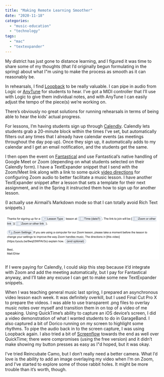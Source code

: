 ```yaml
---
title: "Making Remote Learning Smoother"
date: "2020-11-18"
categories: 
  - "music-education"
  - "technology"
tags: 
  - "mac"
  - "textexpander"
---
```


My district has just gone to distance learning, and I figured it was time to share some of my thoughts (that I’d originally begun formulating in the spring) about what I"m using to make the process as smooth as it can reasonably be.

In rehearsals, I find [Loopback](https://rogueamoeba.com/loopback/) to be really valuable. I can pipe in audio from Logic or [AnyTune](https://anytune.us) for students to hear. I’ve got a MIDI controller that I’ll use with Logic to give them individual notes, and with AnyTune I can easily adjust the tempo of the piece(s) we’re working on.

There’s obviously no great solutions for running rehearsals in terms of being able to hear the kids’ actual progress.

For lessons, I’m having students sign up through [Calendly](https://calendly.com). Calendly lets students grab a 20-minute block within the times I’ve set, but automatically filters out any times that I already have calendar events (as meetings throughout the day pop up). Once they sign up, it automatically adds to my calendar and I get an email notification, and the students get the same.

I then open the event on [Fantastical](https://flexibits.com/fantastical) and use Fantastical’s native handling of Google Meet or Zoom (depending on what students selected on their Calendly form). I have a TextExpander snippet that I send with the Zoom/Meet link along with a link to some quick [video directions](https://youtu.be/9wq03WFAV3o) for configuring Zoom audio to better facilitate a music lesson. I have another TextExpander snippet after a lesson that sets a template for their next assignment, and in the Spring it instructed them how to sign up for another lesson.

(I actually use Airmail’s Markdown mode so that I can totally avoid Rich Text snippets.)

![TE Snippet for Lesson Confirmation](images/te-blog-post-snippet.png "TE Blog Post Snippet.png")

If I were paying for Calendly, I could skip this step because it’d integrate with Zoom and add the meeting automatically, but I pay for Fantastical anyway, and I’ll take any excuse I can get to make some new TextExpander snippets.

When I was teaching general music last spring, I prepared an asynchronous video lesson each week. It was definitely overkill, but I used Final Cut Pro X to prepare the videos. I was able to use transparent .png files to overlay music notes over myself and transition them in on top of a video of me speaking. Using QuickTime’s ability to capture an iOS device’s screen, I did a video demonstration of what I wanted students to do in GarageBand. I also captured a bit of Dorico running on my screen to highlight some rhythms. To pipe the audio back in to the screen capture, I was using Loopback again. I also tried a bit of [Screenflow](http://www.telestream.net/screenflow/overview.htm) towards the end as well over QuickTime; there were compromises (using the free version) and it didn’t make showing my button presses as easy as I"d hoped, but it was okay.

I’ve tried Reincubate Camo, but I don’t really need a better camera. What I’d love is the ability to add an image overlaying my video when I’m on Zoom, and I’ve started to explore some of those rabbit holes. It might be more trouble than it’s worth, though.
